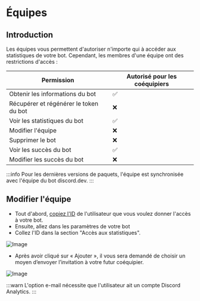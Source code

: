 # Équipes

## Introduction

Les équipes vous permettent d'autoriser n'importe qui à accéder aux statistiques de votre bot. Cependant, les membres d'une équipe ont des restrictions d'accès :

| Permission                             | Autorisé pour les coéquipiers |
| -------------------------------------- | ----------------------------- |
| Obtenir les informations du bot        | ✅                             |
| Récupérer et régénérer le token du bot | ❌                             |
| Voir les statistiques du bot           | ✅                             |
| Modifier l'équipe                      | ❌                             |
| Supprimer le bot                       | ❌                             |
| Voir les succès du bot                 | ✅                             |
| Modifier les succès du bot             | ❌                             |

:::info
Pour les dernières versions de paquets, l'équipe est synchronisée avec l'équipe du bot discord.dev.
:::

## Modifier l'équipe

- Tout d'abord, [copiez l'ID](https://support.discord.com/hc/en-us/articles/206346498-Where-can-I-find-my-User-Server-Message-ID-) de l'utilisateur que vous voulez donner l'accès à votre bot.
- Ensuite, allez dans les paramètres de votre bot
- Collez l'ID dans la section "Accès aux statistiques".

![Image](https://i.imgur.com/i55JUgL.png)

- Après avoir cliqué sur « Ajouter », il vous sera demandé de choisir un moyen d’envoyer l’invitation à votre futur coéquipier.

![Image](https://i.imgur.com/AGtiyIu.png)

:::warn
L'option e-mail nécessite que l'utilisateur ait un compte Discord Analytics.
:::
